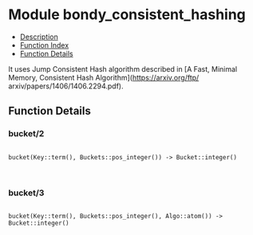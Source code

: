 

# Module bondy_consistent_hashing #
* [Description](#description)
* [Function Index](#index)
* [Function Details](#functions)

It uses Jump Consistent Hash algorithm described in
[A Fast, Minimal Memory, Consistent Hash Algorithm](https://arxiv.org/ftp/
arxiv/papers/1406/1406.2294.pdf).

<a name="functions"></a>

## Function Details ##

<a name="bucket-2"></a>

### bucket/2 ###

<pre><code>
bucket(Key::term(), Buckets::pos_integer()) -&gt; Bucket::integer()
</code></pre>
<br />

<a name="bucket-3"></a>

### bucket/3 ###

<pre><code>
bucket(Key::term(), Buckets::pos_integer(), Algo::atom()) -&gt; Bucket::integer()
</code></pre>
<br />

